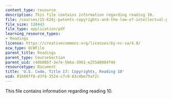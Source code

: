 ```yaml
---
content_type: resource
description: This file contains information regarding reading 10.
file: /courses/15-628j-patents-copyrights-and-the-law-of-intellectual-property-spring-2013/81b86ff8d3f63524c7c083cdbe75af2c_MIT15_628JS13_read10.pdf
file_size: 120443
file_type: application/pdf
learning_resource_types:
- Readings
license: https://creativecommons.org/licenses/by-nc-sa/4.0/
ocw_type: OCWFile
parent_title: Readings
parent_type: CourseSection
parent_uid: c40b08b7-3e7e-5b6a-3961-e255d8084748
resourcetype: Document
title: 'U.S. Code, Title 17: Copyrights, Reading 10'
uid: 81b86ff8-d3f6-3524-c7c0-83cdbe75af2c
---
```

This file contains information regarding reading 10.